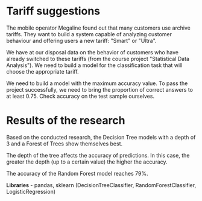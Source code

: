 # Tariff suggestions

The mobile operator Megaline found out that many customers use archive tariffs. They want to build a system capable of analyzing customer behaviour and offering users a new tariff: "Smart" or "Ultra".

We have at our disposal data on the behavior of customers who have already switched to these tariffs (from the course project "Statistical Data Analysis"). We need to build a model for the classification task that will choose the appropriate tariff. 

We need to build a model with the maximum accuracy value. To pass the project successfully, we need to bring the proportion of correct answers to at least 0.75. Check accuracy on the test sample ourselves.

# Results of the research

Based on the conducted research, the Decision Tree models with a depth of 3 and a Forest of Trees show themselves best.

The depth of the tree affects the accuracy of predictions. In this case, the greater the depth (up to a certain value) the higher the accuracy.

The accuracy of the Random Forest model reaches 79%.

**Libraries** - pandas, sklearn (DecisionTreeClassifier, RandomForestClassifier, LogisticRegression)

